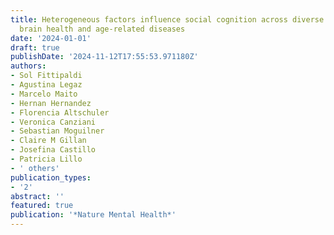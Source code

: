 ```yaml
---
title: Heterogeneous factors influence social cognition across diverse settings in
  brain health and age-related diseases
date: '2024-01-01'
draft: true
publishDate: '2024-11-12T17:55:53.971180Z'
authors:
- Sol Fittipaldi
- Agustina Legaz
- Marcelo Maito
- Hernan Hernandez
- Florencia Altschuler
- Veronica Canziani
- Sebastian Moguilner
- Claire M Gillan
- Josefina Castillo
- Patricia Lillo
- ' others'
publication_types:
- '2'
abstract: ''
featured: true
publication: '*Nature Mental Health*'
---
```


